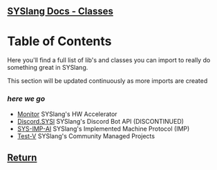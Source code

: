 ## [SYSlang Docs - Classes](https://docs.pipewarp.co.uk/SYSlang)

# Table of Contents
Here you'll find a full list of lib's and classes you can import to really do something great in SYSlang.

This section will be updated continuously as more imports are created

### _here we go_

- [Monitor](https://docs.pipewarp.co.uk/SYSlang/class/monitor/) SYSlang's HW Accelerator
- [Discord.SYSl](https://docs.pipewarp.co.uk/SYSlang/class/discord/) SYSlang's Discord Bot API (DISCONTINUED)
- [SYS-IMP-AI](https://github.com/CKStudios2018/SYS-IMP-AI) SYSlang's Implemented Machine Protocol (IMP)
- [Test-V](https://docs.pipewarp.co.uk/SYSlang/class/testv/) SYSlang's Community Managed Projects

## [Return](https://docs.pipewarp.co.uk/SYSlang/#Index)
